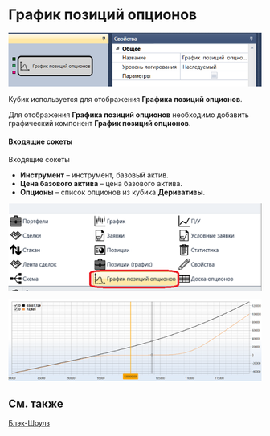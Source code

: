 # График позиций опционов

![Designer Graph options positions 00](../images/Designer_Graph_options_positions_00.png)

Кубик используется для отображения **Графика позиций опционов**.

Для отображения **Графика позиций опционов** необходимо добавить графический компонент **График позиций опционов**.

#### Входящие сокеты

Входящие сокеты

- **Инструмент** – инструмент, базовый актив.
- **Цена базового актива** – цена базового актива.
- **Опционы** – список опционов из кубика **Деривативы**.

![Designer Graph options positions 01](../images/Designer_Graph_options_positions_01.png)

![Designer Graph options positions 02](../images/Designer_Graph_options_positions_02.png)

## См. также

[Блэк\-Шоулз](Designer_Black_Scholes.md)
